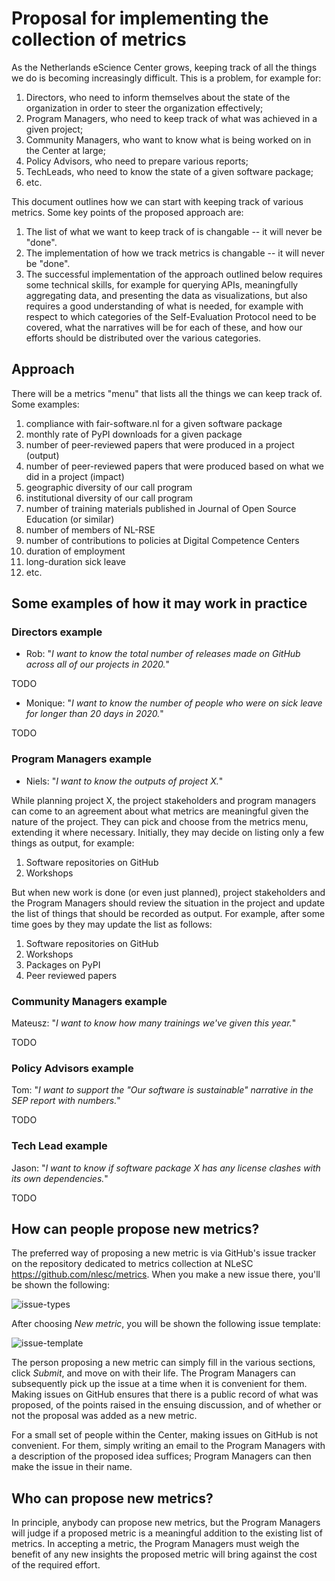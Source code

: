 # Proposal for implementing the collection of metrics 

As the Netherlands eScience Center grows, keeping track of all the things we do is becoming increasingly difficult. This is a problem, for example for:

1. Directors, who need to inform themselves about the state of the organization in order to steer the organization effectively;
1. Program Managers, who need to keep track of what was achieved in a given project;
1. Community Managers, who want to know what is being worked on in the Center at large;
1. Policy Advisors, who need to prepare various reports;
1. TechLeads, who need to know the state of a given software package;
1. etc.

This document outlines how we can start with keeping track of various metrics. Some key points of the proposed approach are:

1. The list of what we want to keep track of is changable -- it will never be "done".
1. The implementation of how we track metrics is changable -- it will never be "done".
1. The successful implementation of the approach outlined below requires some technical skills, for example for querying APIs, meaningfully aggregating data, and presenting the data as visualizations, but also requires a good understanding of what is needed, for example with respect to which categories of the Self-Evaluation Protocol need to be covered, what the narratives will be for each of these, and how our efforts should be distributed over the various categories.

## Approach

There will be a metrics "menu" that lists all the things we can keep track of. Some examples:

1. compliance with fair-software.nl for a given software package
1. monthly rate of PyPI downloads for a given package
1. number of peer-reviewed papers that were produced in a project (output)
1. number of peer-reviewed papers that were produced based on what we did in a project (impact)
1. geographic diversity of our call program
1. institutional diversity of our call program
1. number of training materials published in Journal of Open Source Education (or similar)
1. number of members of NL-RSE 
1. number of contributions to policies at Digital Competence Centers
1. duration of employment
1. long-duration sick leave
1. etc.

<!--  
and then what do we do with the metrics list
-->

## Some examples of how it may work in practice

### Directors example

- Rob: "_I want to know the total number of releases made on GitHub across all of our projects in 2020._"

TODO

- Monique: "_I want to know the number of people who were on sick leave for longer than 20 days in 2020._"

TODO

### Program Managers example

- Niels: "_I want to know the outputs of project X._"

While planning project X, the project stakeholders and program managers can come to an agreement about what metrics are meaningful given the nature of the project. They can pick and choose from the metrics menu, extending it where necessary. Initially, they may decide on listing only a few things as output, for example:

1. Software repositories on GitHub
1. Workshops

But when new work is done (or even just planned), project stakeholders and the Program Managers should review the situation in the project and update the list of things that should be recorded as output. For example, after some time goes by they may update the list as follows:

1. Software repositories on GitHub
1. Workshops
1. Packages on PyPI
1. Peer reviewed papers

### Community Managers example

Mateusz: "_I want to know how many trainings we've given this year._"

TODO

### Policy Advisors example

Tom: "_I want to support the "Our software is sustainable" narrative in the SEP report with numbers._"

TODO

### Tech Lead example

Jason: "_I want to know if software package X has any license clashes with its own dependencies._"

TODO

## How can people propose new metrics?

The preferred way of proposing a new metric is via GitHub's issue tracker on the repository dedicated to metrics collection at NLeSC https://github.com/nlesc/metrics. When you make a new issue there, you'll be shown the following:

![issue-types](https://user-images.githubusercontent.com/4558105/157683671-dc9bb5d8-498b-4556-b3c2-abb2d2d1f0ea.png)

After choosing _New metric_, you will be shown the following issue template:

![issue-template](https://user-images.githubusercontent.com/4558105/157683690-b7408934-118d-4723-8906-c2aa3cdade79.png)

The person proposing a new metric can simply fill in the various sections, click _Submit_, and move on with their life. The Program Managers can subsequently pick up the issue at a time when it is convenient for them. Making issues on GitHub ensures that there is a public record of what was proposed, of the points raised in the ensuing discussion, and of whether or not the proposal was added as a new metric.

For a small set of people within the Center, making issues on GitHub is not convenient. For them, simply writing an email to the Program Managers with a description of the proposed idea suffices; Program Managers can then make the issue in their name. 

## Who can propose new metrics?

In principle, anybody can propose new metrics, but the Program Managers will judge if a proposed metric is a meaningful addition to the existing list of metrics. In accepting a metric, the Program Managers must weigh the benefit of any new insights the proposed metric will bring against the cost of the required effort.
